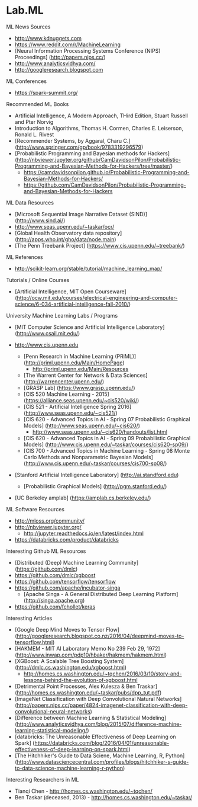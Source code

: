 # Lab.ML

ML News Sources
* http://www.kdnuggets.com
* https://www.reddit.com/r/MachineLearning
* [Neural Information Processing Systems Conference (NIPS) Proceedings] (http://papers.nips.cc/)
* http://www.analyticsvidhya.com/ 
* http://googleresearch.blogspot.com


ML Conferences
* https://spark-summit.org/


Recommended ML Books
* Artificial Intelligence, A Modern Approach, THird Edition, Stuart Russell and Pter Norvig
* Introduction to Algorithms, Thomas H. Cormen, Charles E. Leiserson, Ronald L. Rivest
* [Recommender Systems, by Aggaral, Charu C.] (http://www.springer.com/gp/book/9783319296579)
* [Probabilistic Programming and Bayesian methods for Hackers] (http://nbviewer.jupyter.org/github/CamDavidsonPilon/Probabilistic-Programming-and-Bayesian-Methods-for-Hackers/tree/master/)
	* https://camdavidsonpilon.github.io/Probabilistic-Programming-and-Bayesian-Methods-for-Hackers/
	* https://github.com/CamDavidsonPilon/Probabilistic-Programming-and-Bayesian-Methods-for-Hackers 


ML Data Resources
* [Microsoft Sequential Image Narrative Dataset (SIND)] (http://www.sind.ai/)
* http://www.seas.upenn.edu/~taskar/ocr/
* [Global Health Observatory data repository] (http://apps.who.int/gho/data/node.main)
* [The Penn Treebank Project] (https://www.cis.upenn.edu/~treebank/)


ML References
* http://scikit-learn.org/stable/tutorial/machine_learning_map/ 


Tutorials / Online Courses
* [Artificial Intelligence, MIT Open Courseware] (http://ocw.mit.edu/courses/electrical-engineering-and-computer-science/6-034-artificial-intelligence-fall-2010/)


University Machine Learning Labs / Programs
* [MIT Computer Science and Artificial Intelligence Laboratory] (http://www.csail.mit.edu/) 
* http://www.cis.upenn.edu 
	* [Penn Research in Machine Learning (PRiML)] (http://priml.upenn.edu/Main/HomePage)
		* http://priml.upenn.edu/Main/Resources
	* [The Warrent Center for Network & Data Sciences] (http://warrencenter.upenn.edu/)	
	* [GRASP Lab] (https://www.grasp.upenn.edu/)
	* [CIS 520 Machine Learning - 2015] (https://alliance.seas.upenn.edu/~cis520/wiki/)
	* [CIS 521 - Artificial Intelligence Spring 2016] (http://www.seas.upenn.edu/~cis521/)
	* [CIS 620 - Advanced Topics in AI - Spring 07 Probabilistic Graphical Models] (http://www.seas.upenn.edu/~cis620/)
		* http://www.seas.upenn.edu/~cis620/handouts/list.html
	* [CIS 620 - Advanced Topics in AI - Spring 09 Probabilistic Graphical Models] (http://www.cis.upenn.edu/~taskar/courses/cis620-sp09/)
	* [CIS 700 - Advanced Topics in Machine Learning - Spring 08 Monte Carlo Methods and Nonparametric Bayesian Models] (http://www.cis.upenn.edu/~taskar/courses/cis700-sp08/)

* [Stanford Artificial Intelligence Laboratory] (http://ai.standford.edu)
	* [Probabilistic Graphical Models] (http://pgm.stanford.edu/)
* [UC Berkeley amplab] (https://amplab.cs.berkeley.edu/)


ML Software Resources
* http://mloss.org/community/
* http://nbviewer.jupyter.org/
	* http://jupyter.readthedocs.io/en/latest/index.html
* https://databricks.com/product/databricks


Interesting Github ML Resources
* [Distributed (Deep) Machine Learning Community] (https://github.com/dmlc)
* https://github.com/dmlc/xgboost
* https://github.com/tensorflow/tensorflow
* https://github.com/apache/incubator-singa
	* [Apache Singa - A General Distributed Deep Learning Platform] (http://singa.apache.org)
* https://github.com/fchollet/keras


Interesting Articles
* [Google Deep Mind Moves to Tensor Flow] (http://googleresearch.blogspot.co.nz/2016/04/deepmind-moves-to-tensorflow.html)
* [HAKMEM - MIT AI Laboratory Memo No 239 Feb 29, 1972] (http://www.inwap.com/pdp10/hbaker/hakmem/hakmem.html) 
* [XGBoost: A Scalable Tree Boosting System] (http://dmlc.cs.washington.edu/xgboost.html)
	* http://homes.cs.washington.edu/~tqchen/2016/03/10/story-and-lessons-behind-the-evolution-of-xgboost.html 
* [Detrimental Point Processes, Alex Kulesza & Ben Traskar] (http://homes.cs.washington.edu/~taskar/pubs/dpp_tut.pdf)
* [ImageNet Classification with Deep Convolutional Natural Networks] (http://papers.nips.cc/paper/4824-imagenet-classification-with-deep-convolutional-neural-networks)
* [Difference between Machine Learning & Statistical Modeling] (http://www.analyticsvidhya.com/blog/2015/07/difference-machine-learning-statistical-modeling/)
* [databricks: The Unreasonable Effectiveness of Deep Learning on Spark] (https://databricks.com/blog/2016/04/01/unreasonable-effectiveness-of-deep-learning-on-spark.html)
* [The Hitchhiker's Guide to Data Sciene, Machine Learning, R, Python] (http://www.datasciencecentral.com/profiles/blogs/hitchhiker-s-guide-to-data-science-machine-learning-r-python)

Interesting Researchers in ML
* Tianqi Chen - http://homes.cs.washington.edu/~tqchen/
* Ben Taskar (deceased, 2013) - http://homes.cs.washington.edu/~taskar/

